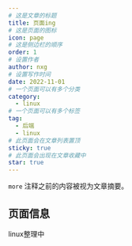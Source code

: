```yaml
---
# 这是文章的标题
title: 页面ing
# 这是页面的图标
icon: page
# 这是侧边栏的顺序
order: 1
# 设置作者
author: nxg
# 设置写作时间
date: 2022-11-01
# 一个页面可以有多个分类
category:
  - linux
# 一个页面可以有多个标签
tag:
  - 后端
  - linux
# 此页面会在文章列表置顶
sticky: true
# 此页面会出现在文章收藏中
star: true
---
```


`more` 注释之前的内容被视为文章摘要。

<!-- more -->

## 页面信息

linux整理中

